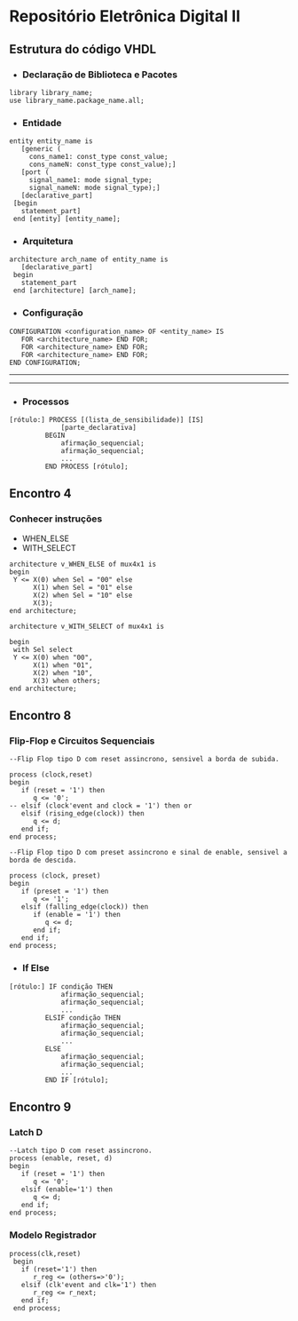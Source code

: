 # **Repositório Eletrônica Digital II**

<!-- Não presente nos encontros 1 a 3 -->
## **Estrutura do código VHDL**

- ### Declaração de Biblioteca e Pacotes
```
library library_name;
use library_name.package_name.all;
```
- ### Entidade

```
entity entity_name is
   [generic (
     cons_name1: const_type const_value;
     cons_nameN: const_type const_value);]
   [port (
     signal_name1: mode signal_type;
     signal_nameN: mode signal_type);]
   [declarative_part]
 [begin
   statement_part]
 end [entity] [entity_name];
```

- ### Arquitetura
```
architecture arch_name of entity_name is
   [declarative_part]
 begin
   statement_part
 end [architecture] [arch_name];
```

- ### Configuração
```
CONFIGURATION <configuration_name> OF <entity_name> IS
   FOR <architecture_name> END FOR;
   FOR <architecture_name> END FOR;
   FOR <architecture_name> END FOR;
END CONFIGURATION;
```
 - - - 
 - - -
- ### Processos
```
[rótulo:] PROCESS [(lista_de_sensibilidade)] [IS]
             [parte_declarativa]
         BEGIN
             afirmação_sequencial;
             afirmação_sequencial;
             ...
         END PROCESS [rótulo];

```




## Encontro 4
### Conhecer instruções 
- WHEN_ELSE
- WITH_SELECT

```
architecture v_WHEN_ELSE of mux4x1 is
begin
 Y <= X(0) when Sel = "00" else
      X(1) when Sel = "01" else
      X(2) when Sel = "10" else
      X(3);
end architecture;
```
```
architecture v_WITH_SELECT of mux4x1 is

begin
 with Sel select
 Y <= X(0) when "00",   
      X(1) when "01",
      X(2) when "10",
      X(3) when others;         
end architecture;
```


## Encontro 8
### Flip-Flop e Circuitos Sequenciais

```
--Flip Flop tipo D com reset assincrono, sensivel a borda de subida.

process (clock,reset)
begin
   if (reset = '1') then
      q <= '0';
-- elsif (clock'event and clock = '1') then or
   elsif (rising_edge(clock)) then
      q <= d;
   end if;
end process;
```

```
--Flip Flop tipo D com preset assincrono e sinal de enable, sensivel a borda de descida.

process (clock, preset)
begin
   if (preset = '1') then
      q <= '1';
   elsif (falling_edge(clock)) then
      if (enable = '1') then
         q <= d;
      end if;
   end if;
end process;
```

- ### If Else

```
[rótulo:] IF condição THEN
             afirmação_sequencial;
             afirmação_sequencial;
             ...
         ELSIF condição THEN
             afirmação_sequencial;
             afirmação_sequencial;
             ...
         ELSE
             afirmação_sequencial;
             afirmação_sequencial;
             ...
         END IF [rótulo];
```

## Encontro 9
### Latch D

```
--Latch tipo D com reset assincrono.
process (enable, reset, d)
begin
   if (reset = '1') then
      q <= '0';
   elsif (enable='1') then
      q <= d;
   end if;
end process;
```

### Modelo Registrador
```
process(clk,reset)
 begin
   if (reset='1') then
      r_reg <= (others=>'0');
   elsif (clk'event and clk='1') then
      r_reg <= r_next;
   end if;
 end process;
```


